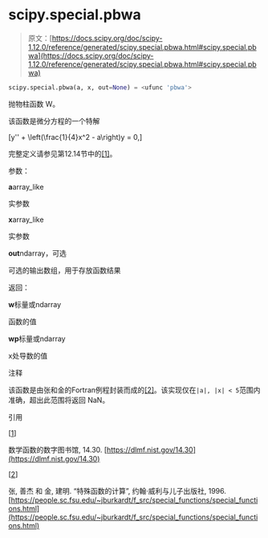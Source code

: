 # scipy.special.pbwa

> 原文：[https://docs.scipy.org/doc/scipy-1.12.0/reference/generated/scipy.special.pbwa.html#scipy.special.pbwa](https://docs.scipy.org/doc/scipy-1.12.0/reference/generated/scipy.special.pbwa.html#scipy.special.pbwa)

```py
scipy.special.pbwa(a, x, out=None) = <ufunc 'pbwa'>
```

抛物柱函数 W。

该函数是微分方程的一个特解

\[y'' + \left(\frac{1}{4}x^2 - a\right)y = 0,\]

完整定义请参见第12.14节中的[[1]](#r560871dd054f-1)。

参数：

**a**array_like

实参数

**x**array_like

实参数

**out**ndarray，可选

可选的输出数组，用于存放函数结果

返回：

**w**标量或ndarray

函数的值

**wp**标量或ndarray

x处导数的值

注释

该函数是由张和金的Fortran例程封装而成的[[2]](#r560871dd054f-2)。该实现仅在`|a|, |x| < 5`范围内准确，超出此范围将返回 NaN。

引用

[[1](#id1)]

数学函数的数字图书馆, 14.30. [https://dlmf.nist.gov/14.30](https://dlmf.nist.gov/14.30)

[[2](#id2)]

张, 善杰 和 金, 建明. “特殊函数的计算”, 约翰·威利与儿子出版社, 1996. [https://people.sc.fsu.edu/~jburkardt/f_src/special_functions/special_functions.html](https://people.sc.fsu.edu/~jburkardt/f_src/special_functions/special_functions.html)
